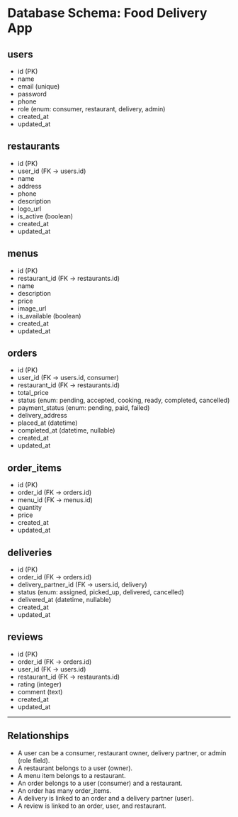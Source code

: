 # Database Schema: Food Delivery App

## users
- id (PK)
- name
- email (unique)
- password
- phone
- role (enum: consumer, restaurant, delivery, admin)
- created_at
- updated_at

## restaurants
- id (PK)
- user_id (FK -> users.id)
- name
- address
- phone
- description
- logo_url
- is_active (boolean)
- created_at
- updated_at

## menus
- id (PK)
- restaurant_id (FK -> restaurants.id)
- name
- description
- price
- image_url
- is_available (boolean)
- created_at
- updated_at

## orders
- id (PK)
- user_id (FK -> users.id, consumer)
- restaurant_id (FK -> restaurants.id)
- total_price
- status (enum: pending, accepted, cooking, ready, completed, cancelled)
- payment_status (enum: pending, paid, failed)
- delivery_address
- placed_at (datetime)
- completed_at (datetime, nullable)
- created_at
- updated_at

## order_items
- id (PK)
- order_id (FK -> orders.id)
- menu_id (FK -> menus.id)
- quantity
- price
- created_at
- updated_at

## deliveries
- id (PK)
- order_id (FK -> orders.id)
- delivery_partner_id (FK -> users.id, delivery)
- status (enum: assigned, picked_up, delivered, cancelled)
- delivered_at (datetime, nullable)
- created_at
- updated_at

## reviews
- id (PK)
- order_id (FK -> orders.id)
- user_id (FK -> users.id)
- restaurant_id (FK -> restaurants.id)
- rating (integer)
- comment (text)
- created_at
- updated_at

---

## Relationships
- A user can be a consumer, restaurant owner, delivery partner, or admin (role field).
- A restaurant belongs to a user (owner).
- A menu item belongs to a restaurant.
- An order belongs to a user (consumer) and a restaurant.
- An order has many order_items.
- A delivery is linked to an order and a delivery partner (user).
- A review is linked to an order, user, and restaurant. 
